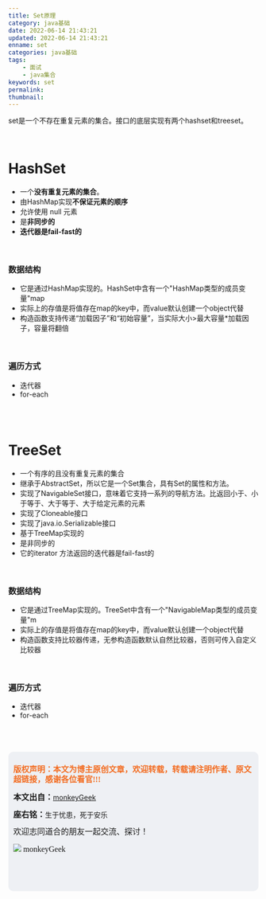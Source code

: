 ```yaml
---
title: Set原理
category: java基础
date: 2022-06-14 21:43:21
updated: 2022-06-14 21:43:21
enname: set
categories: java基础
tags:
	- 面试
	- java集合
keywords: set
permalink:
thumbnail:
---
```


set是一个不存在重复元素的集合。<!--more-->接口的底层实现有两个hashset和treeset。

</br>

# HashSet

- 一个**没有重复元素的集合**。
- 由HashMap实现**不保证元素的顺序**
- 允许使用 null 元素
- 是**非同步的**
- **迭代器是fail-fast的**

</br>

### 数据结构

- 它是通过HashMap实现的。HashSet中含有一个"HashMap类型的成员变量"map
- 实际上的存值是将值存在map的key中，而value默认创建一个object代替
- 构造函数支持传递“加载因子”和“初始容量”，当实际大小>最大容量*加载因子，容量将翻倍



</br>

### 遍历方式

- 迭代器
- for-each



</br>

</br>

# TreeSet

- 一个有序的且没有重复元素的集合
- 继承于AbstractSet，所以它是一个Set集合，具有Set的属性和方法。
- 实现了NavigableSet接口，意味着它支持一系列的导航方法。比返回小于、小于等于、大于等于、大于给定元素的元素
- 实现了Cloneable接口
- 实现了java.io.Serializable接口
- 基于TreeMap实现的
- 是非同步的
- 它的iterator 方法返回的迭代器是fail-fast的



</br>

### 数据结构

- 它是通过TreeMap实现的。TreeSet中含有一个"NavigableMap类型的成员变量"m
- 实际上的存值是将值存在map的key中，而value默认创建一个object代替
- 构造函数支持比较器传递，无参构造函数默认自然比较器，否则可传入自定义比较器



</br>

### 遍历方式

- 迭代器
- for-each



</br>

</br>

</br>

<script>
var _hmt = _hmt || [];
(function() {
  var hm = document.createElement("script");
  hm.src = "https://hm.baidu.com/hm.js?2f798e6b269c8a40f12bef25d7f1876d";
  var s = document.getElementsByTagName("script")[0]; 
  s.parentNode.insertBefore(hm, s);
})();
</script>

<div style="height:260px; background-color:rgb(238,240,244); padding:10px;border-radius:10px;">
    <p style="color:#f36c21;font:bold 16px/20px 'kaiTi';">
      版权声明：本文为博主原创文章，欢迎转载，转载请注明作者、原文超链接，感谢各位看官!!!
    </p>
    <p>
      <span style="font:bold 16px/20px 'kaiTi';">本文出自：</span><a href="https://monkeyGeek369.github.io">monkeyGeek</a> 
    </p>
    <p>
      <span style="font:bold 16px/20px 'kaiTi';">座右铭：</span><span>生于忧患，死于安乐</span> 
    </p>
    <p>
      <span style="font:16px/20px 'kaiTi';">欢迎志同道合的朋友一起交流、探讨！</span> 
    </p>
    <img style="height:auto; width:auto;flot:left;" src="../../../../image/monkey64.png" /><span style="font:16px/20px 'kaiTi';flot:left;">   monkeyGeek</span>


